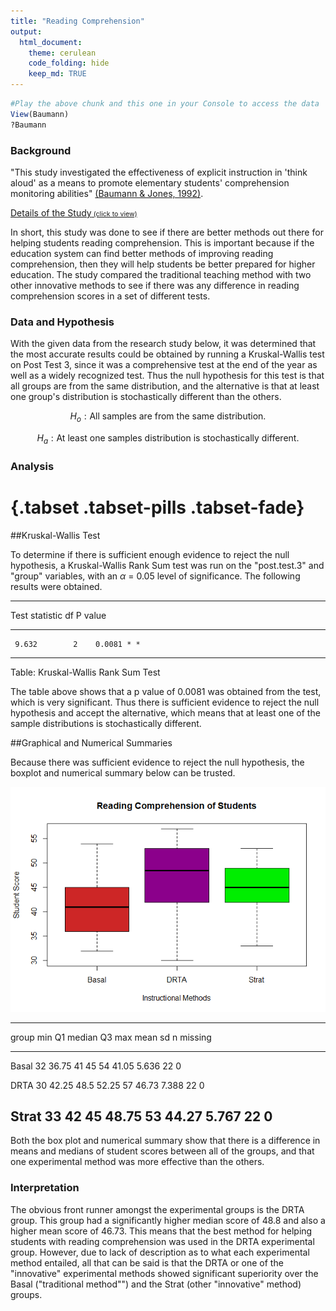 ```yaml
---
title: "Reading Comprehension"
output: 
  html_document:
    theme: cerulean
    code_folding: hide
    keep_md: TRUE
---
```


<script type="text/javascript">
 function showhide(id) {
    var e = document.getElementById(id);
    e.style.display = (e.style.display == 'block') ? 'none' : 'block';
 }
</script>




```r
#Play the above chunk and this one in your Console to access the data
View(Baumann)
?Baumann
```

### Background

"This study investigated the effectiveness of explicit instruction in 'think aloud' as a means to promote elementary students' comprehension monitoring abilities" [(Baumann & Jones, 1992)](http://jlr.sagepub.com/content/24/2/143.full.pdf).


<a href="javascript:showhide('abstract')">Details of the Study<span style="font-size:8pt;">&nbsp;(click to view)</span></a>

<div id="abstract" style="display:none;">

The following explanation of the experiment comes directly from the original research article [(Baumann & Jones, 1992)](http://jlr.sagepub.com/content/24/2/143.full.pdf).

<div style="padding-left:30px; padding-right:30px;">

Fourth-grade students from an elementary school in a rural midwestern community participated in the study. The school had adopted a team teaching plan, and three fourth-grade teachers shared an open classroom area. The teachers grouped the students for reading instruction across the three classes according to reading ability. One teacher each worked with a high [ability reading group], [one teacher worked with a] middle [ability group], and [the other teacher worked with the] low reading [ability] group. All groups used basal reading materials and were formed at the beginning of the school year on the basis of standardized achievement test data, prior performance in the basal reading program, and teacher judgment.

Sixty-eight of the 72 students in the fourth-grade team participated in the study; the four nonparticipating students were mainstreamed special education students for whom the instructional materials were considered to be too frustrating to read. The 68 students were assigned randomly to one of the three experimental groups (Strat = 23 students; DRTA = 23 students; Basal = 22 students). Because of illness and transfer to another school, incomplete data were obtained for one subject each from the Strat and DRTA groups. Thus, the final sample consisted of 66 students, 32 girls and 34 boys.

Posttests 1-3 were group-administered, quantitative measures obtained
for all students in the sample. Posttest 1 was an error detection test. Posttest 2 was a comprehension monitoring questionnaire. Posttest 3 was a modified cloze test. To statistically account for students'
preexperimental differences in comprehension monitoring abilities, two pretests were constructed, administered, and used as covariates in data analyses for Posttests 1-3.

Pretest 1. The first pretest involved an error detection task designed to evaluate students' preintervention ability to monitor their comprehension.... Students were provided the following directions which were printed on the pretest and read aloud by the experimenter: 'Read the story carefully. Try to understand it as you read. There will be 16 sentences that do not belong in the story. Look for them as you read. Ask yourself, "What does not make sense in this story?" Underline the 16 sentences that do not make sense. Check your work when you are finished. If you cannot read a
word, raise your hand, and we will help you.' Preceding Pretest 1, students were given a brief practice exercise that required them to identify obvious intruded sentences in two short texts. Pretest 1 was scored by calculating the number of correctly identified intruded sentences.

Pretest 2. The second pretest queried students about the strategies they believed to be useful in promoting their understanding of stories. In this pretest, modeled after an instrument developed by Schmitt (1988, 1990), the students were presented with 15 multiple-choice items like the following:

<div style="padding-left:15px;">
When I read, it is a good idea to:

A. sound out words I don't know.

B. make some guesses about what will happen in the story.

C. make a list of all the details in the story.

D. look up new words in the dictionary.

</div>

Posttest 1: Error detection test. Posttest 1 was the same in form as Pretest 1: with 16 intruded sentences lexically consistent at a local level but semantically inconsistent at a global level. 

Posttest 2: Comprehension monitoring questionnaire. Posttest 2, consisting of 18 items, was a slightly expanded version of Pretest 2. 

Posttest 3: Degrees of Reading Power. The Degrees of Reading Power (DRP)
(1986) is a standardized, commercially produced instrument that employs a modified cloze format (words are deleted from a selection and for each omission the student selects the most appropriate word from a list of five). According to the authors, DRP tests "are holistic measures of how well the messages within text are understood. . . . DRP tests focus measurement on determining how well students process or construct meaning from paragraphs as they read through a selection" (DRP Handbook, 1986, p. 1). Thus, the DRP, at one level, is a general reading comprehension assessment tool.

</div>

The data for this study are contained in the `Baumann` dataset.

</div>

In short, this study was done to see if there are better methods out there for helping students reading comprehension.  This is important because if the education system can find better methods of improving reading comprehension, then they will help students be better prepared for higher education.  The study compared the traditional teaching method with two other innovative methods to see if there was any difference in reading comprehension scores in a set of different tests.

### Data and Hypothesis


With the given data from the research study below, it was determined that the most accurate results could be obtained by running a Kruskal-Wallis test on Post Test 3, since it was a comprehensive test at the end of the year as well as a widely recognized test.  Thus the null hypothesis for this test is that all groups are from the same distribution, and the alternative is that at least one group's distribution is stochastically different than the others.

$$
H_o: \text{All samples are from the same distribution.}
$$

$$
H_a: \text{At least one samples distribution is stochastically different.}  
$$ 


<!--html_preserve--><div id="htmlwidget-1c37d92d45eb2b99785e" style="width:100%;height:auto;" class="datatables html-widget"></div>
<script type="application/json" data-for="htmlwidget-1c37d92d45eb2b99785e">{"x":{"filter":"none","data":[["1","2","3","4","5","6","7","8","9","10","11","12","13","14","15","16","17","18","19","20","21","22","23","24","25","26","27","28","29","30","31","32","33","34","35","36","37","38","39","40","41","42","43","44","45","46","47","48","49","50","51","52","53","54","55","56","57","58","59","60","61","62","63","64","65","66"],["Basal","Basal","Basal","Basal","Basal","Basal","Basal","Basal","Basal","Basal","Basal","Basal","Basal","Basal","Basal","Basal","Basal","Basal","Basal","Basal","Basal","Basal","DRTA","DRTA","DRTA","DRTA","DRTA","DRTA","DRTA","DRTA","DRTA","DRTA","DRTA","DRTA","DRTA","DRTA","DRTA","DRTA","DRTA","DRTA","DRTA","DRTA","DRTA","DRTA","Strat","Strat","Strat","Strat","Strat","Strat","Strat","Strat","Strat","Strat","Strat","Strat","Strat","Strat","Strat","Strat","Strat","Strat","Strat","Strat","Strat","Strat"],[4,6,9,12,16,15,14,12,12,8,13,9,12,12,12,10,8,12,11,8,7,9,7,7,12,10,16,15,9,8,13,12,7,6,8,9,9,8,9,13,10,8,8,10,11,7,4,7,7,6,11,14,13,9,12,13,4,13,6,12,6,11,14,8,5,8],[3,5,4,6,5,13,8,7,3,8,7,2,5,2,2,10,5,5,3,4,3,6,2,6,4,1,8,7,6,7,7,8,6,2,4,6,4,4,5,6,2,6,5,6,7,6,6,2,6,5,5,6,6,5,3,9,6,8,4,3,6,4,4,2,3,3],[5,9,5,8,10,9,12,5,8,7,12,4,4,8,6,9,3,5,4,2,5,7,7,5,13,5,14,14,10,13,12,11,8,7,10,8,8,10,12,10,11,7,8,12,11,4,4,4,3,8,12,14,12,7,5,9,1,13,7,5,7,11,15,9,6,4],[4,5,3,5,9,8,5,5,7,7,4,4,6,8,4,10,3,5,5,3,4,8,6,6,3,7,7,6,9,5,7,6,5,0,6,6,7,11,6,6,6,8,8,6,12,8,10,4,9,5,8,12,11,11,10,9,10,1,9,13,9,7,7,5,8,6],[41,41,43,46,46,45,45,32,33,39,42,45,39,44,36,49,40,35,36,40,54,32,31,40,48,30,42,48,49,53,48,43,55,55,57,53,37,50,54,41,49,47,49,49,53,47,41,49,43,45,50,48,49,42,38,42,34,48,51,33,44,48,49,33,45,42]],"container":"<table class=\"display\">\n  <thead>\n    <tr>\n      <th> <\/th>\n      <th>group<\/th>\n      <th>pretest.1<\/th>\n      <th>pretest.2<\/th>\n      <th>post.test.1<\/th>\n      <th>post.test.2<\/th>\n      <th>post.test.3<\/th>\n    <\/tr>\n  <\/thead>\n<\/table>","options":{"lengthMenu":[3,10,30],"columnDefs":[{"className":"dt-right","targets":[2,3,4,5,6]},{"orderable":false,"targets":0}],"order":[],"autoWidth":false,"orderClasses":false}},"evals":[],"jsHooks":[]}</script><!--/html_preserve-->

### Analysis

# {.tabset .tabset-pills .tabset-fade}

##Kruskal-Wallis Test

To determine if there is sufficient enough evidence to reject the null hypothesis, a Kruskal-Wallis Rank Sum test was run on the "post.test.3" and "group" variables, with an $\alpha$ = 0.05 level of significance.  The following results were obtained.


----------------------------------
 Test statistic   df    P value   
---------------- ---- ------------
     9.632        2    0.0081 * * 
----------------------------------

Table: Kruskal-Wallis Rank Sum Test

The table above shows that a p value of 0.0081 was obtained from the test, which is very significant.  Thus there is sufficient evidence to reject the null hypothesis and accept the alternative, which means that at least one of the sample distributions is stochastically different.

##Graphical and Numerical Summaries

Because there was sufficient evidence to reject the null hypothesis, the boxplot and numerical summary below can be trusted.  

![](Kruskal_Wallis_Example_files/figure-html/unnamed-chunk-5-1.png)<!-- -->


---------------------------------------------------------------------------
 group   min    Q1     median    Q3     max   mean     sd     n    missing 
------- ----- ------- -------- ------- ----- ------- ------- ---- ---------
 Basal   32    36.75     41      45     54    41.05   5.636   22      0    

 DRTA    30    42.25    48.5    52.25   57    46.73   7.388   22      0    

 Strat   33     42       45     48.75   53    44.27   5.767   22      0    
---------------------------------------------------------------------------

Both the box plot and numerical summary show that there is a difference in means and medians of student scores between all of the groups, and that one experimental method was more effective than the others.
</div>


### Interpretation

The obvious front runner amongst the experimental groups is the DRTA group.  This group had a significantly higher median score of 48.8 and also a higher mean score of 46.73. This means that the best method for helping students with reading comprehension was used in the DRTA experimental group.  However, due to lack of description as to what each experimental method entailed, all that can be said is that the DRTA or one of the "innovative" experimental methods showed significant superiority over the Basal ("traditional method"") and the Strat (other "innovative" method) groups.

